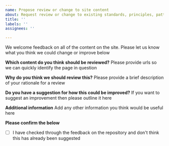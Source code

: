 ```yaml
---
name: Propose review or change to site content
about: Request review or change to existing standards, principles, patterns or other site content
title: ''
labels: ''
assignees: ''

---
```

We welcome feedback on all of the content on the site. Please let us know what you think we could change or improve below

**Which content do you think should be reviewed?**
Please provide urls so we can quickly identify the page in question

**Why do you think we should review this?**
Please provide a brief description of your rationale for a review

**Do you have a suggestion for how this could be improved?**
If you want to suggest an improvement then please outline it here

**Additional information**
Add any other information you think would be useful here

**Please confirm the below**

- [ ] I have checked through the feedback on the repository and don't think this has already been suggested
